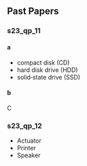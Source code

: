 ## Past Papers
### s23_qp_11
#### a
- compact disk (CD)
- hard disk drive (HDD) 
- solid‑state drive (SSD)
#### b
C

### s23_qp_12
- Actuator 
- Printer 
- Speaker